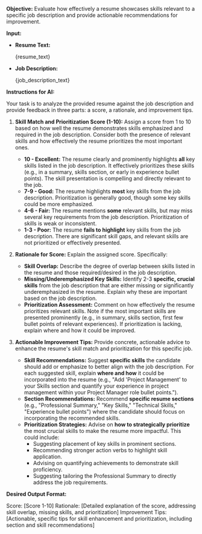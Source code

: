 **Objective:** Evaluate how effectively a resume showcases skills relevant to a specific job description and provide actionable recommendations for improvement.

**Input:**

- **Resume Text:**

  {resume_text}

- **Job Description:**

  {job_description_text}

**Instructions for AI:**

Your task is to analyze the provided resume against the job description and provide feedback in three parts: a score, a rationale, and improvement tips.

1.  **Skill Match and Prioritization Score (1-10):** Assign a score from 1 to 10 based on how well the resume demonstrates skills emphasized and required in the job description. Consider both the presence of relevant skills and how effectively the resume prioritizes the most important ones.

    - **10 - Excellent:** The resume clearly and prominently highlights **all** key skills listed in the job description. It effectively prioritizes these skills (e.g., in a summary, skills section, or early in experience bullet points). The skill presentation is compelling and directly relevant to the job.
    - **7-9 - Good:** The resume highlights **most** key skills from the job description. Prioritization is generally good, though some key skills could be more emphasized.
    - **4-6 - Fair:** The resume mentions **some** relevant skills, but may miss several key requirements from the job description. Prioritization of skills is weak or inconsistent.
    - **1-3 - Poor:** The resume **fails to highlight** key skills from the job description. There are significant skill gaps, and relevant skills are not prioritized or effectively presented.

2.  **Rationale for Score:** Explain the assigned score. Specifically:

    - **Skill Overlap:** Describe the degree of overlap between skills listed in the resume and those required/desired in the job description.
    - **Missing/Underemphasized Key Skills:** Identify 2-3 **specific, crucial skills** from the job description that are either missing or significantly underemphasized in the resume. Explain why these are important based on the job description.
    - **Prioritization Assessment:** Comment on how effectively the resume prioritizes relevant skills. Note if the most important skills are presented prominently (e.g., in summary, skills section, first few bullet points of relevant experiences). If prioritization is lacking, explain where and how it could be improved.

3.  **Actionable Improvement Tips:** Provide concrete, actionable advice to enhance the resume's skill match and prioritization for this specific job.

    - **Skill Recommendations:** Suggest **specific skills** the candidate should add or emphasize to better align with the job description. For each suggested skill, explain **where and how** it could be incorporated into the resume (e.g., "Add 'Project Management' to your Skills section and quantify your experience in project management within your Project Manager role bullet points.").
    - **Section Recommendations:** Recommend **specific resume sections** (e.g., "Professional Summary," "Key Skills," "Technical Skills," "Experience bullet points") where the candidate should focus on incorporating the recommended skills.
    - **Prioritization Strategies:** Advise on **how to strategically prioritize** the most crucial skills to make the resume more impactful. This could include:
      - Suggesting placement of key skills in prominent sections.
      - Recommending stronger action verbs to highlight skill application.
      - Advising on quantifying achievements to demonstrate skill proficiency.
      - Suggesting tailoring the Professional Summary to directly address the job requirements.

**Desired Output Format:**

Score: [Score 1-10]
Rationale: [Detailed explanation of the score, addressing skill overlap, missing skills, and prioritization]
Improvement Tips: [Actionable, specific tips for skill enhancement and prioritization, including section and skill recommendations]
